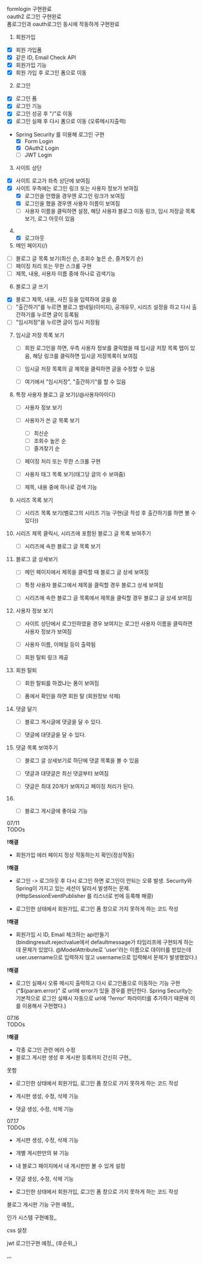 formlogin 구현완료   
oauth2 로그인 구현완료  
폼로그인과 oauth로그인 동시에 작동하게 구현완료  


1. 회원가입  
  - [x] 회원 가입폼
  - [x] 같은 ID, Email Check API
  - [x] 회원가입 기능
  - [x] 회원 가입 후 로그인 폼으로 이동
2. 로그인
  - [x] 로그인 폼
  - [x] 로그인 기능
  - [x] 로그인 성공 후 "/"로 이동
  - [x] 로그인 실패 후 다시 폼으로 이동 (오류메시지출력)
  - Spring Security 를 이용해 로그인 구현
    - [x] Form Login
    - [x] OAuth2 Login
    - [ ] JWT Login
3. 사이트 상단
  - [x] 사이트 로고가 좌측 상단에 보여짐
  - [x] 사이트 우측에는 로그인 링크 또는 사용자 정보가 보여짐
    - [x] 로그인을 안했을 경우엔 로그인 링크가 보여짐
    - [x] 로그인을 했을 경우엔 사용자 이름이 보여짐
    - [ ] 사용자 이름을 클릭하면 설정, 해당 사용자 블로그 이동 링크, 임시 저장글 목록 보기, 로그 아웃이 있음
4. -[x] 로그아웃
5. 메인 페이지(/)
  - [ ] 블로그 글 목록 보기(최신 순, 조회수 높은 순, 즐겨찾기 순)
  - [ ] 페이징 처리 또는 무한 스크롤 구현
  - [ ] 제목, 내용, 사용자 이름 중에 하나로 검색기능
6. 블로그 글 쓰기
  - [x] 블로그 제목, 내용, 사진 등을 입력하여 글을 씀
  - [ ] "출간하기"를 누르면 블로그 썸네일(이미지), 공개유무, 시리즈 설정을 하고 다시 출간하기를 누르면 글이 등록됨
  - [ ] "임시저장"을 누르면 글이 임시 저장됨
7. 임시글 저장 목록 보기
   - [ ] 회원 로그인을 하면, 우측 사용자 정보를 클릭했을 때 임시글 저장 목록 탭이 있음, 해당 링크를 클릭하면 임시글 저장목록이 보여짐
   - [ ] 임시글 저장 목록의 글 제목을 클릭하면 글을 수정할 수 있음
   - [ ] 여기에서 "임시저장", "출간하기"를 할 수 있음  

  
8. 특정 사용자 블로그 글 보기(/@사용자아이디)
   - [ ] 사용자 정보 보기
   - [ ] 사용자가 쓴 글 목록 보기
     - [ ] 최신순
     - [ ] 조회수 높은 순
     - [ ] 즐겨찾기 순
   - [ ] 페이징 처리 또는 무한 스크롤 구현
   - [ ] 사용자 태그 목록 보기(태그당 글의 수 보여줌)
   - [ ] 제목, 내용 중에 하나로 검색 기능


9. 시리즈 목록 보기
   - [ ] 시리즈 목록 보기(벨로그의 시리즈 기능 구현(글 작성 후 출간하기를 하면 볼 수 있다))


10. 시리즈 제목 클릭시, 시리즈에 포함된 블로그 글 목록 보여주기
    - [ ] 시리즈에 속한 블로그 글 목록 보기


11. 블로그 글 상세보기
    - [ ] 메인 페이지에서 제목을 클릭할 때 블로그 글 상세 보여짐
    - [ ] 특정 사용자 블로그에서 제목을 클릭할 경우 블로그 상세 보여짐
    - [ ] 시리즈에 속한 블로그 글 목록에서 제목을 클릭할 경우 블로그 글 상세 보여짐


12. 사용자 정보 보기
    - [ ] 사이트 상단에서 로그인하였을 경우 보여지는 로그인 사용자 이름을 클릭하면 사용자 정보가 보여짐
    - [ ] 사용자 이름, 이메일 등이 출력됨
    - [ ] 회원 탈퇴 링크 제공


13. 회원 탈퇴
    - [ ] 회원 탈퇴를 하겠냐는 폼이 보여짐
    - [ ] 폼에서 확인을 하면 회원 탈 (회원정보 삭제)


14. 댓글 달기
    - [ ] 블로그 게시글에 댓글을 달 수 있다.
    - [ ] 댓글에 대댓글을 달 수 있다.


15. 댓글 목록 보여주기
    - [ ] 블로그 글 상세보기로 하단에 댓글 목록을 볼 수 있음
    - [ ] 댓글과 대댓글은 최신 댓글부터 보여짐
    - [ ] 댓글은 최대 20개가 보여지고 페이징 처리가 된다.


16. -[ ] 블로그 게시글에 좋아요 기능


07/11  
TODOs  

**!해결**
- 회원가입 에러 페이지 정상 작동하는지 확인(정상작동)

**!해결**
- 로그인 -> 로그아웃 후 다시 로그인 하면 로그인이 안되는 오류 발생.
Security와 Spring이 가지고 있는 세션이 달라서 발생하는 문제.  
(HttpSessionEventPublisher 를 리스너로 빈에 등록해 해결)



- 로그인한 상태에서 회원가입, 로그인 폼 창으로 가지 못하게 하는 코드 작성

**!해결**
- 회원가입 시 ID, Email 체크하는 api만들기  
(bindingresult.rejectvalue에서 defaultmessage가 타임리프에 구현되게 하는데 문제가 있었다.
@ModelAttribute로 'user'라는 이름으로 데이터를 받았는데 user.username으로 입력하지 않고 username으로 입력해서 문제가 발생했었다.)  

**!해결**
- 로그인 실패시 오류 메시지 출력하고 다시 로그인폼으로 이동하는 기능 구현  
("${param.error}" 로 url에 error가 있을 경우를 판단한다. Spring Security는
기본적으로 로그인 실패시 자동으로 url에 '?error' 파라미터를 추가하기 때문에 이를 이용해서 구현했다.)


07.16  
TODOs 

**!해결**
- 각종 로그인 관련 에러 수정
- 블로그 게시판 생성 후 게시판 등록까지 간신히 구현,,

못함

- 로그인한 상태에서 회원가입, 로그인 폼 창으로 가지 못하게 하는 코드 작성

- 게시판 생성, 수정, 삭제 기능

- 댓글 생성, 수정, 삭제 기능 

07.17  
TODOs

- 게시판 생성, 수정, 삭제 기능
- 개별 게시판만의 뷰 기능
- 내 블로그 페이지에서 내 게시판만 볼 수 있게 설정

- 댓글 생성, 수정, 삭제 기능

- 로그인한 상태에서 회원가입, 로그인 폼 창으로 가지 못하게 하는 코드 작성

블로그 게시판 기능 구현 예정,,

인가 시스템 구현예정,,

css 설정

jwt 로그인구현 예정,,
(후순위,,)



,,,
